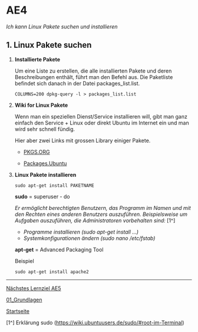 # AE4
*Ich kann Linux Pakete suchen und installieren*

## 1. Linux Pakete suchen

1. **Installierte Pakete**

    Um eine Liste zu erstellen, die alle installierten Pakete und deren Beschreibungen enthält, führt man den Befehl aus. Die Paketliste befindet sich danach in der Datei packages_list.list.

    `COLUMNS=200 dpkg-query -l > packages_list.list`

2. **Wiki for Linux Pakete**

    Wenn man ein speziellen Dienst/Service installieren will, gibt man ganz einfach den Service + Linux oder direkt Ubuntu im Internet ein und man wird sehr schnell fündig.

    Hier aber zwei Links mit grossen Library einiger Pakete.

   - [PKGS.ORG](https://pkgs.org/)

   - [Packages.Ubuntu](https://packages.ubuntu.com/)

3. **Linux Pakete installieren**
   
    `sudo apt-get install PAKETNAME`

    **sudo**    = superuser - do

    *Er ermöglicht berechtigten Benutzern, das Programm im Namen und mit den Rechten eines anderen Benutzers auszuführen. Beispielsweise um Aufgaben auszuführen, die Administratoren vorbehalten sind:* [1^]
    - *Programme installieren (sudo apt-get install ...)* 
    - *Systemkonfigurationen ändern (sudo nano /etc/fstab)*

    **apt-get** = Advanced Packaging Tool

    Beispiel

    `sudo apt-get install apache2`
    
___
[Nächstes Lernziel AE5](../01_Grundlage/AE5.md)

[01_Grundlagen](../01_Grundlage)

[Startseite](https://github.com/ask-yo-girl-about-me/Project-Future)

[1^] Erklärung sudo (https://wiki.ubuntuusers.de/sudo/#root-im-Terminal)